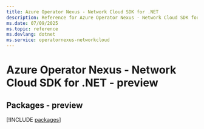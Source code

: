 ```yaml
---
title: Azure Operator Nexus - Network Cloud SDK for .NET
description: Reference for Azure Operator Nexus - Network Cloud SDK for .NET
ms.date: 07/09/2025
ms.topic: reference
ms.devlang: dotnet
ms.service: operatornexus-networkcloud
---
```

# Azure Operator Nexus - Network Cloud SDK for .NET - preview
## Packages - preview
[!INCLUDE [packages](operator-nexus---network-cloud-index.md)]